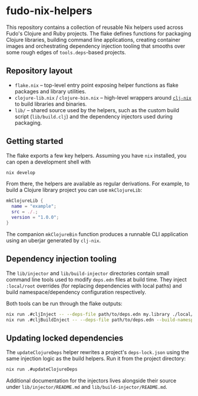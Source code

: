 # fudo-nix-helpers

This repository contains a collection of reusable Nix helpers used across Fudo's
Clojure and Ruby projects.  The flake defines functions for packaging Clojure
libraries, building command line applications, creating container images and
orchestrating dependency injection tooling that smooths over some rough edges of
`tools.deps`-based projects.

## Repository layout

- `flake.nix` – top-level entry point exposing helper functions as flake
  packages and library utilities.
- `clojure-lib.nix` / `clojure-bin.nix` – high-level wrappers around
  [`clj-nix`](https://github.com/jlesquembre/clj-nix) to build libraries and
  binaries.
- `lib/` – shared source used by the helpers, such as the custom build script
  (`lib/build.clj`) and the dependency injectors used during packaging.

## Getting started

The flake exports a few key helpers.  Assuming you have `nix` installed, you can
open a development shell with

```bash
nix develop
```

From there, the helpers are available as regular derivations.  For example, to
build a Clojure library project you can use `mkClojureLib`:

```nix
mkClojureLib {
  name = "example";
  src = ./.;
  version = "1.0.0";
}
```

The companion `mkClojureBin` function produces a runnable CLI application using
an uberjar generated by `clj-nix`.

## Dependency injection tooling

The `lib/injector` and `lib/build-injector` directories contain small command
line tools used to modify `deps.edn` files at build time.  They inject
`:local/root` overrides (for replacing dependencies with local paths) and build
namespace/dependency configuration respectively.

Both tools can be run through the flake outputs:

```bash
nix run .#cljInject -- --deps-file path/to/deps.edn my.library ./local/lib
nix run .#cljBuildInject -- --deps-file path/to/deps.edn --build-namespace build.ns my.library/tools 1.2.3
```

## Updating locked dependencies

The `updateClojureDeps` helper rewrites a project's `deps-lock.json` using the
same injection logic as the build helpers.  Run it from the project directory:

```bash
nix run .#updateClojureDeps
```

Additional documentation for the injectors lives alongside their source under
`lib/injector/README.md` and `lib/build-injector/README.md`.
